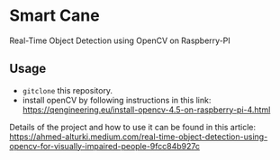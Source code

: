 # Smart Cane 
Real-Time Object Detection using OpenCV on Raspberry-PI

## Usage
- `gitclone` this repository.
- install openCV by following instructions in this link: https://qengineering.eu/install-opencv-4.5-on-raspberry-pi-4.html 


Details of the project and how to use it can be found in this article:
https://ahmed-alturki.medium.com/real-time-object-detection-using-opencv-for-visually-impaired-people-9fcc84b927c
